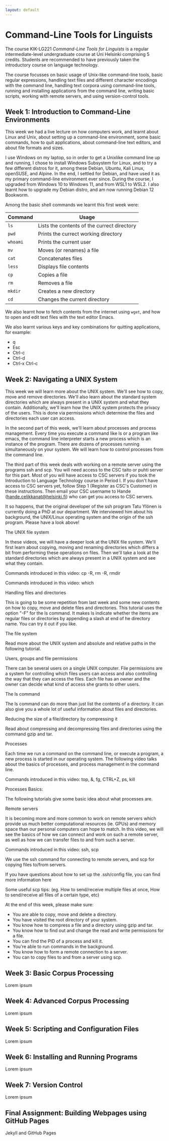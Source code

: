 ```yaml
---
layout: default
---
```


# Command-Line Tools for Linguists

The course KIK-LG221 _Command-Line Tools for Linguists_ is a regular intermediate-level undergraduate course
at Uni Helsinki comprising 5 credits. Students are recommended to have previously taken the introductory
course on language technology.

The course focusses on basic usage of Unix-like command-line tools, basic regular expressions, handling text
files and different character encodings with the command line, handling text corpora using command-line tools,
running and installing applications from the command line, writing basic scripts, working with remote servers,
and using version-control tools.

## Week 1: Introduction to Command-Line Environments

This week we had a live lecture on how computers work, and learnt about Linux and Unix, about setting up a command-line environment, some basic commands, how to quit applications, about command-line text editors, and about file formats and sizes.

I use Windows on my laptop, so in order to get a Unixlike command line up and running, I chose to install Windows Subsystem for Linux, and to try a few different distros for it, among these Debian, Ubuntu, Kali Linux, openSUSE, and Alpine. In the end, I settled for Debian, and have used it as my primary command-line environment ever since. During the course, I upgraded from Windows 10 to Windows 11, and from WSL1 to WSL2. I also learnt how to upgrade my Debian distro, and am now running Debian 12 Bookworm.

Among the basic shell commands we learnt this first week were:

Command  | Usage
---      | ---
`ls`     | Lists the contents of the currect directory
`pwd`    | Prints the currect working directory
`whoami` | Prints the current user
`mv`     | Moves (or renames) a file
`cat`    | Concatenates files
`less`   | Displays file contents
`cp`     | Copies a file
`rm`     | Removes a file
`mkdir`  | Creates a new directory
`cd`     | Changes the current directory

We also learnt how to fetch contents from the internet using `wget`, and how to open and edit text files with the text editor Emacs.

We also learnt various keys and key combinations for quitting applications, for example:

* q
* Esc
* Ctrl-c
* Ctrl-d
* Ctrl-x Ctrl-c

## Week 2: Navigating a UNIX System

This week we will learn more about the UNIX system. We'll see how to copy, move and remove directories. We'll also learn about the standard system directories which are always present in a UNIX system and what they contain. Additionally, we'll learn how the UNIX system protects the privacy of the users. This is done via permissions which determine the files and directories each user can access.

In the second part of this week, we'll learn about processes and process management. Every time you execute a command like ls or a program like emacs, the command line interpreter starts a new process which is an instance of the program. There are dozens of processes running simultaneously on your system. We will learn how to control processes from the command line.

The third part of this week deals with working on a remote server using the programs ssh and scp. You will need access to the CSC taito or puhti server for this part. Most of you will have access to CSC servers if you took the Introduction to Language Technology course in Period I. If you don't have access to CSC servers yet, follow Step 1 (Register as CSC's Customer) in these instructions. Then email your CSC username to Hande (hande.celikkanat@helsinki.fi) who can get you access to CSC servers.

It so happens, that the original developer of the ssh program Tatu Ylönen is currently doing a PhD at our department. We interviewed him about his background, the UNIX/Linux operating system and the origin of the ssh program. Please have a look above!

The UNIX file system

In these videos, we will have a deeper look at the UNIX file system. We'll first learn about copying, moving and renaming directories which differs a bit from performing these operations on files. Then we'll take a look at the standard directories which are always present in a UNIX system and see what they contain.

Commands introduced in this video:
cp -R, rm -R, rmdir

Commands introduced in this video:
which

Handling files and directories

This is going to be some repetition from last week and some new contents on how to copy, move and delete files and directories. This tutorial uses the option "-F" for the ls command. It makes ls indicate whether the items are regular files or directories by appending a slash at end of he directory name. You can try it out if you like.

The file system

Read more about the UNIX system and absolute and relative paths in the following tutorial.

Users, groups and file permissions

There can be several users on a single UNIX computer. File permissions are a system for controlling which files users can access and also controlling the way that they can access the files.  Each file has an owner and the owner can decide what kind of access she grants to other users.

The ls command

The ls command can do more than just list the contents of a directory. It can also give you a whole lot of useful information about files and directories.

Reducing the size of a file/directory by compressing it

Read about compressing and decompressing files and directories using the command gzip and tar.

Processes

Each time we run a command on the command line, or execute a program, a new process is started in our operating system. The following video talks about the basics of processes, and process management in the command line.

Commands introduced in this video:
top, &, fg, CTRL+Z, ps, kill

Processes Basics:

The following tutorials give some basic idea about what processes are.

Remote servers

It is becoming more and more common to work on remote servers which provide us much better computational resources (ie. GPUs) and memory space than our personal computers can hope to match. In this video, we will see the basics of how we can connect and work on such a remote server, as well as how we can transfer files to and from such a server.

Commands introduced in this video:
ssh, scp

We use the ssh command for connecting to remote servers, and scp for copying files to/from servers.

If you have questions about how to set up the .ssh/config file, you can find more information here

Some useful scp tips: (eg. How to send/receive multiple files at once, How to send/receive all files of a certain type, etc)

At the end of this week, please make sure:
* You are able to copy, move and delete a directory.
* You have visited the root directory of your system. 
* You know how to compress a file and a directory using gzip and tar.
* You know how to find out and change the read and write permissions for a file.
* You can find the PID of a process and kill it.
* You're able to run commands in the background.
* You know how to form a remote connection to a server.
* You can to copy files to and from a server using scp.

## Week 3: Basic Corpus Processing

Lorem ipsum

## Week 4: Advanced Corpus Processing

Lorem ipsum

## Week 5: Scripting and Configuration Files

Lorem ipsum

## Week 6: Installing and Running Programs

Lorem ipsum

## Week 7: Version Control

Lorem ipsum

## Final Assignment: Building Webpages using GitHub Pages

Jekyll and GitHub Pages
